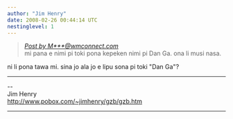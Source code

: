 ```yaml
---
author: "Jim Henry"
date: 2008-02-26 00:44:14 UTC
nestinglevel: 1
---
```

> [_Post by M\*\*\*@wmconnect.com_](/qDUHvgYT/mi-musi-kepeken-toki-mi-dan-ga#post1)  
> mi pana e nimi pi toki pona kepeken nimi pi Dan Ga. ona li musi nasa.  
> 

ni li pona tawa mi. sina jo ala jo e lipu sona pi toki "Dan Ga"?  

***

\--  
Jim Henry  
http://www.pobox.com/~jimhenry/gzb/gzb.htm  


***